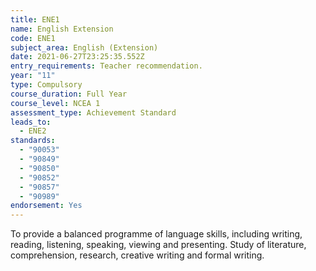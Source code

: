 ```yaml
---
title: ENE1
name: English Extension
code: ENE1
subject_area: English (Extension)
date: 2021-06-27T23:25:35.552Z
entry_requirements: Teacher recommendation.
year: "11"
type: Compulsory
course_duration: Full Year
course_level: NCEA 1
assessment_type: Achievement Standard
leads_to:
  - ENE2
standards:
  - "90053"
  - "90849"
  - "90850"
  - "90852"
  - "90857"
  - "90989"
endorsement: Yes
---
```

To provide a balanced programme of language skills, including writing, reading, listening, speaking, viewing and presenting. Study of literature, comprehension, research, creative writing and formal writing.
